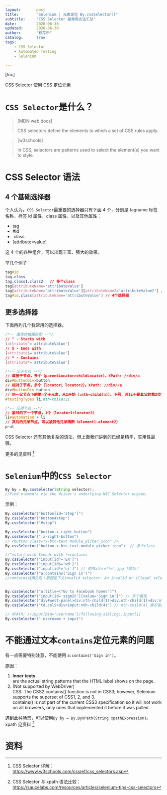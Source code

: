 ```yaml
---
layout:       post
title:        "Selenium | 元素定位 By.cssSelector()"
subtitle:     "CSS Selector 最常用方法汇总"
date:         2020-06-30
updated:      2020-06-30
author:       "权芹乐"
catalog:      true
tags:
    - CSS Selector
    - Automated Testing
    - Selenium

---
```


[toc]

CSS Selector 使用 CSS 定位元素

# `CSS Selector`是什么？

> [MDN web docs]
>
> CSS selectors define the elements to which a set of CSS rules apply.

> [w3schools]
>
> In CSS, selectors are patterns used to select the element(s) you want to style.


# CSS Selector 语法

## 4 个基础选择器
个人认为，`CSS Selector`最重要的选择器只有下面 4 个，分别是 tagname 标签名称，标签 id 属性，class 属性，以及其他属性：

* tag
* #id
* .class
* [attribute=value]

<!-- more -->

这 4 个的各种组合，可以出现丰富、强大的效果。

举几个例子

```css
tag#id
tag.class
tag.class1.class2   // 多个class
tag[attributeName='attributeValue']
tag[attributeName='attributeValue'][attributeName2='attributeValue2'] // 多个属性
tag#id.class[attributeName='attributeValue'] // 4个选择器
```

## 更多选择器

下面再列几个我常用的选择器。

```css
/*-- 属性的模糊匹配 --*/
// ^ - Starts with
[attribute^='attributeValue']
// $ - Ends with
[attribute$='attributeValue']
// * - Contains
[attribute*='attributeValue']

/*-- 父子节点 --*/
// 直接子节点，多个（parentLocator>childLocator）。XPath: //div/a
div#buttonDiv>button
// 相对子节点，多个（locator1 locator2）。XPath: //div//a
div#buttonDiv button
// 同一父节点下的第n个子元素，从1开始（:nth-child(n)）。下例，若li不是其父的第2位节点，则失败；数位子时，所有类型一起数
#testingTypes li:nth-child(2)

/*-- 兄弟节点 --*/
// 紧邻的下一个节点，1个（locator1+locator2）
li#automation + li
// 其后的兄弟节点，可以被其他兄弟隔断（element1~element2）
p~ul
```

CSS Selector 还有其他复杂的语法，但上面我们讲到的已经是精华，实用性最强。

更多的见资料 [^1]

# `Selenium`中的`CSS Selector`

```java
By by = By.cssSelector(String selector);
//Find elements via the driver's underlying W3C Selector engine.
```

示例：
```java
By.cssSelector("button[id='stop']")  
By.cssSelector("button#stop")  
By.cssSelector("#stop")  

By.cssSelector("button.x-right-button")   
By.cssSelector(".x-right-button") 
// <button class="x-btn-text module_picker_icon" /> 
By.cssSelector("button.x-btn-text.module_picker_icon")  // 多个class

//^=start with $=ends with *=contains
By.cssSelector("input[id^='Em']")
By.cssSelector("input[id$='wd']")
By.cssSelector("input[id*='ni']") // 使用a[href*='.jpg']成功！
By.cssSelector("a:contains('Sign in')") 
//contains试用失败！原因见下文invalid selector: An invalid or illegal selector was specified


By.cssSelector("a[title=\"Go to Facebook home\"]")
By.cssSelector("input[id='signIn'][value='Sign in']") // 多个属性
By.cssSelector("div#west-panel>div:nth-child(1)>div:nth-child(1)>div:nth-child(2)>div") 
By.cssSelector("td.col5>div>input:nth-child(4)") // nth-child(4) 表示查找第四个Pseudo-selements元素

// XPATH: //input[@id='username']/following-sibling::input[1]
By.cssSelector(".username + input") 

```


# 不能通过文本`contains`定位元素的问题

有一点需要特别注意，不能使用 `a:contains('Sign in')`。

原因：
1. **Inner texts**   
are the actual string patterns that the HTML label shows on the page.  
2. (Not supported by WebDriver)  
CSS: The CSS2 contains() function is not in CSS3; however, Selenium supports the superset of CSS1, 2, and 3.  
contains() is not part of the current CSS3 specification so it will not work on all browsers, only ones that implemented it before it was pulled.

遇到此种场景，可以使用`By by = By.ByXPath(String xpathExpression)`。  
xpath 见资料 [^2]


# 资料

[^1]: CSS Selector 详解：https://www.w3schools.com/cssref/css_selectors.asp

[^2]: CSS Selector 与 xpath 语法比较：https://saucelabs.com/resources/articles/selenium-tips-css-selectors
